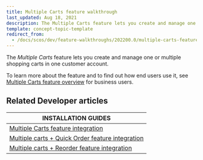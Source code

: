 ```yaml
---
title: Multiple Carts feature walkthrough
last_updated: Aug 18, 2021
description: The Multiple Carts feature lets you create and manage one or multiple shopping carts in one customer account.
template: concept-topic-template
redirect_from:
  - /docs/scos/dev/feature-walkthroughs/202200.0/multiple-carts-feature-walkthrough.html
---
```


The _Multiple Carts_ feature lets you create and manage one or multiple shopping carts in one customer account.


To learn more about the feature and to find out how end users use it, see [Multiple Carts feature overview](/docs/scos/user/features/{{page.version}}/multiple-carts-feature-overview.html) for business users.


## Related Developer articles

|INSTALLATION GUIDES  |
|---------|
| [Multiple Carts feature integration](/docs/scos/dev/feature-integration-guides/{{page.version}}/multiple-carts-feature-integration.html)  |
| [Multiple carts + Quick Order feature integration](/docs/scos/dev/feature-integration-guides/{{page.version}}/multiple-carts-quick-order-feature-integration.html)  |
| [Multiple carts + Reorder feature integration](/docs/scos/dev/feature-integration-guides/{{page.version}}/multiple-carts-reorder-feature-integration.html)   |
